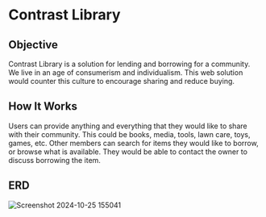 # Contrast Library

## Objective
Contrast Library is a solution for lending and borrowing for a community. We live in an age of consumerism and individualism. This web solution would counter this culture to encourage sharing and reduce buying.

## How It Works
Users can provide anything and everything that they would like to share with their community. This could be books, media, tools, lawn care, toys, games, etc. Other members can search for items they would like to borrow, or browse what is available. They would be able to contact the owner to discuss borrowing the item.

## ERD

![Screenshot 2024-10-25 155041](https://github.com/user-attachments/assets/a8297768-6c97-4db4-9af4-29e4899067eb)
